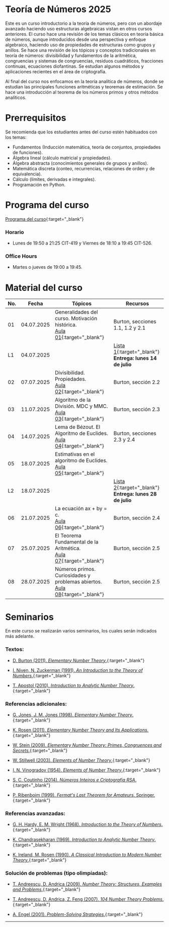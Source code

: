 # Teoría de Números 2025

Este es un curso introductorio a la teoría de números, pero con un abordaje avanzado haciendo uso estructuras algebraicas vistan en otros cursos anteriores. El curso hace una revisión de los temas clásicos en teoría básica de números, aunque introducidos desde una perspectiva y  enfoque algebraico, haciendo uso de propiedades de estructuras como grupos y anillos. Se hace una revisión de los tópicos y conceptos tradicionales en teoría de números: divisibilidad y fundamentos de la aritmética, congruencias y sistemas de congruencias, residuos cuadráticos, fracciones continuas, ecuaciones diofantinas. Se estudian algunos métodos y aplicaciones recientes en el área de criptografía. 

Al final del curso nos enfocamos en la teoría analítica de números, donde se estudian las principales funciones aritméticas y teoremas de estimación. Se hace una introducción al teorema de los números primos y otros métodos analíticos.
    

# Prerrequisitos

Se recomienda que los estudiantes antes del curso estén habituados con los temas:
* Fundamentos (Inducción matemática, teoría de conjuntos, propiedades de funciones).
* Álgebra lineal (cálculo matricial y propiedades).
* Álgebra abstracta (conocimientos generales de grupos y anillos).
* Matemática discreta (conteo, recurrencias, relaciones de orden y de equivalencia).
* Cálculo (límites, derivadas e integrales).
* Programación en Python.


# Programa del curso
<div id='id-programa'/>

[Programa del curso](programa/Programa-tn2025.pdf){:target="_blank"}

### Horario
<div id='id-horario'/>

* Lunes de 19:50 a 21:25 CIT-419 y Viernes de 18:10 a 19:45 CIT-526.

### Office Hours
<div id='id-office'/>

* Martes o jueves de 19:00 a 19:45.


# Material del curso
<div id='id-material'/>

**No.**  | **Fecha**    | **Tópicos**                                                  | **Recursos**
-------- | ------------ | ------------------------------------------------------------ |  ---------------------------
01       | 04.07.2025   | Generalidades del curso. Motivación histórica. <br/> [Aula 01](aulas/Aula01.pdf){:target="_blank"} | Burton, secciones 1.1, 1.2 y 2.1
L1       | 04.07.2025   |  | [Lista 1](listas/lista01.pdf){:target="_blank"} <br/> **Entrega: lunes 14 de julio** 
02       | 07.07.2025   | Divisibilidad. Propiedades. <br/>  [Aula 02](aulas/Aula02.pdf){:target="_blank"} | Burton, sección 2.2 
03       | 11.07.2025   | Algoritmo de la División. MDC y MMC. <br/>  [Aula 03](aulas/Aula03.pdf){:target="_blank"} | Burton, sección 2.3 
04       | 14.07.2025   | Lema de Bézout. El Algoritmo de Euclides. <br/>  [Aula 04](aulas/Aula04.pdf){:target="_blank"} | Burton, secciones 2.3 y 2.4 
05       | 18.07.2025   | Estimativas en el algoritmo de Euclides. <br/>  [Aula 05](aulas/Aula05.pdf){:target="_blank"} |  
L2       | 18.07.2025   |  | [Lista 2](listas/lista02.pdf){:target="_blank"} <br/> **Entrega: lunes 28 de julio** 
06       | 21.07.2025   | La ecuación ax + by = c. <br/> [Aula 06](aulas/Aula06.pdf){:target="_blank"} | Burton, sección 2.4 
07       | 25.07.2025   | El Teorema Fundamental de la Aritmética. <br/> [Aula 07](aulas/Aula07.pdf){:target="_blank"} | Burton, sección 2.5  
08       | 28.07.2025   | Números primos. Curiosidades y problemas abiertos. <br/> [Aula 08](aulas/Aula08.pdf){:target="_blank"} | Burton, sección 2.5  


# Seminarios
<div id='id-seminarios'/>

En este curso se realizarán varios seminarios, los cuales serán indicados más adelante.

 
<div id='id-ref'/>

### Textos:

* [D. Burton (2011). *Elementary Number Theory*.](https://libgen.li/ads.php?md5=c168c95552572b4660b7e4fcf3341c16){:target="_blank"}

* [I. Niven, N. Zuckerman (1991). *An Introduction to the Theory of Numbers*.](https://libgen.li/ads.php?md5=693ab655305c767adebf75df985c7abd){:target="_blank"}

* [T. Apostol (2010). *Introduction to Analytic Number Theory*.](https://libgen.li/ads.php?md5=b1d5fe65979ab622aa235f7539439eeb){:target="_blank"}

### Referencias adicionales:

* [G. Jones, J. M. Jones (1998). *Elementary Number Theory*.](https://libgen.li/ads.php?md5=8d8d1cda930ffd6693c2d046e5f27331){:target="_blank"}

* [K. Rosen (2011). *Elementary Number Theory and Its Applications*.](https://libgen.li/ads.php?md5=4f17982ce43b7bb0ae7543c1946a22dd){:target="_blank"}

* [W. Stein (2009). *Elementary Number Theory: Primes, Congruences and Secrets*.](https://libgen.li/ads.php?md5=361cace026af37dbf6eb9030e6af8f10){:target="_blank"}

* [W. Stillwell (2003). *Elements of Number Theory*.](https://libgen.li/ads.php?md5=8d97dc6854cf341e9a2f945731df985f){:target="_blank"}

* [I. N. Vinogradov (1954). *Elements of Number Theory*.](https://libgen.li/ads.php?md5=5a4f5de42905f203d9496dc971b49e81){:target="_blank"}

* [S. C. Coutinho (2014). *Números Inteiros e Criptografia RSA*.](https://libgen.li/ads.php?md5=bf852b59eab1730cb329f1b954ea8fa0){:target="_blank"}

* [P. Ribenboim (1999). *Fermat's Last Theorem for Amateurs*. Springer.](https://libgen.li/ads.php?md5=88a5688acfe794b15e0db7aa5e776689){:target="_blank"}

### Referencias avanzadas:

* [G. H. Hardy, E. M. Wright (1968). *Introduction to the Theory of Numbers*.](https://libgen.li/ads.php?md5=ce16609390bc5de3d51129ab19b1c124){:target="_blank"}

* [K. Chandrasekharan (1969). *Introduction to Analytic Number Theory*.](https://libgen.li/ads.php?md5=0fa1aaf3aabdfc62eb756484bf620a34){:target="_blank"}

* [K. Ireland, M. Rosen (1990). *A Classical Introduction to Modern Number Theory*.](https://libgen.li/ads.php?md5=b403c84a52d32f348b6d99736143bf64){:target="_blank"}

### Solución de problemas (tipo olimpíadas):

* [T. Andreescu, D. Andrica (2009). *Number Theory: Structures, Examples and Problems*.](https://libgen.li/ads.php?md5=25ba0d75a32412cc8d9e226df20b4e60){:target="_blank"}

* [T. Andreescu, D. Andrica, Z. Feng (2007). *104 Number Theory Problems*.](https://libgen.li/ads.php?md5=c7e726b5ad1839e2779e72af80bd4d67){:target="_blank"}

* [A. Engel (2001). *Problem-Solving Strategies*.](http://library.lol/main/E8D5738D9D309A7E130BEF688ED92A3F){:target="_blank"}

---
